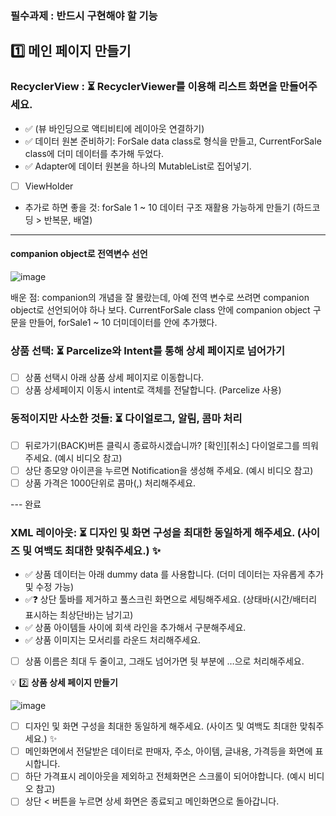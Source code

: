 ### 필수과제 :  반드시 구현해야 할 기능
## 1️⃣ 메인 페이지 만들기

### RecyclerView : ⏳ RecyclerViewer를 이용해 리스트 화면을 만들어주세요.
- ✅ (뷰 바인딩으로 액티비티에 레이아웃 연결하기)
- ✅ 데이터 원본 준비하기: ForSale data class로 형식을 만들고, CurrentForSale class에 더미 데이터를 추가해 두었다.
- ✅ Adapter에 데이터 원본을 하나의 MutableList로 집어넣기.
- [ ] ViewHolder
- 추가로 하면 좋을 것: forSale 1 ~ 10 데이터 구조 재활용 가능하게 만들기 (하드코딩 > 반복문, 배열)
---
#### companion object로 전역변수 선언

![image](https://github.com/agriades/SpartaCodingClub-AndroidKotlinBasic-AppleMarket/assets/75528131/0181764e-24ab-4148-b0a0-1943a111b97f)

배운 점: companion의 개념을 잘 몰랐는데, 아예 전역 변수로 쓰려면 companion object로 선언되어야 하나 보다.
CurrentForSale class 안에 companion object 구문을 만들어, forSale1 ~ 10 더미데이터를 안에 추가했다.

### 상품 선택: ⏳ Parcelize와 Intent를 통해 상세 페이지로 넘어가기
- [ ]  상품 선택시 아래 상품 상세 페이지로 이동합니다.
- [ ]  상품 상세페이지 이동시 intent로 객체를 전달합니다. (Parcelize 사용)

### 동적이지만 사소한 것들: ⏳ 다이얼로그, 알림, 콤마 처리
- [ ]  뒤로가기(BACK)버튼 클릭시 종료하시겠습니까? [확인][취소] 다이얼로그를 띄워주세요. (예시 비디오 참고)
- [ ]  상단 종모양 아이콘을 누르면 Notification을 생성해 주세요. (예시 비디오 참고)
- [ ]  상품 가격은 1000단위로 콤마(,) 처리해주세요.

--- 완료
### XML 레이아웃: ⏳ 디자인 및 화면 구성을 최대한 동일하게 해주세요. (사이즈 및 여백도 최대한 맞춰주세요.) ✨
- ✅  상품 데이터는 아래 dummy data 를 사용합니다. (더미 데이터는 자유롭게 추가 및 수정 가능)
- ✅❓  상단 툴바를 제거하고 풀스크린 화면으로 세팅해주세요.  (상태바(시간/배터리 표시하는 최상단바)는 남기고)
- ✅  상품 아이템들 사이에 회색 라인을 추가해서 구분해주세요.
- ✅  상품 이미지는 모서리를 라운드 처리해주세요.
- [ ]  상품 이름은 최대 두 줄이고, 그래도 넘어가면 뒷 부분에 …으로 처리해주세요.


💡 2️⃣ **상품 상세 페이지 만들기**

![image](https://github.com/agriades/SpartaCodingClub-AndroidKotlinBasic-AppleMarket/assets/75528131/b5a486ef-8002-44d7-b892-97bcf24a17e9)

- [ ]  디자인 및 화면 구성을 최대한 동일하게 해주세요. (사이즈 및 여백도 최대한 맞춰주세요.) ✨
- [ ]  메인화면에서 전달받은 데이터로 판매자, 주소, 아이템, 글내용, 가격등을 화면에 표시합니다.
- [ ]  하단 가격표시 레이아웃을 제외하고 전체화면은 스크롤이 되어야합니다. (예시 비디오 참고)
- [ ]  상단 < 버튼을 누르면 상세 화면은 종료되고 메인화면으로 돌아갑니다.
